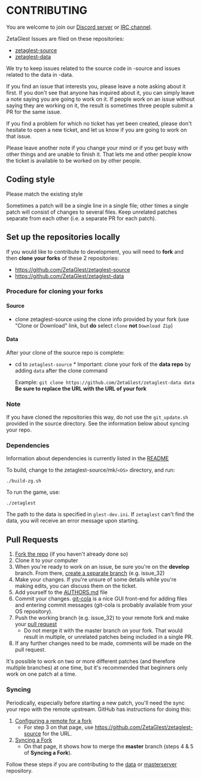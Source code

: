 # CONTRIBUTING

You are welcome to join our [Discord server](https://discord.gg/WaAaXS7) or [IRC channel](http://webchat.freenode.net/?channels=%23zetaglest-dev&uio=d4).

ZetaGlest Issues are filed on these repositories:

* [zetaglest-source](https://github.com/ZetaGlest/zetaglest-source/issues)
* [zetaglest-data](https://github.com/ZetaGlest/zetaglest-data/issues)

We try to keep issues related to the source code in -source and issues
related to the data in -data.

If you find an issue that interests you, please leave a note asking about it
first. If you don't see that anyone has inquired about it, you can simply
leave a note saying you are going to work on it. If people work on an issue
without saying they are working on it, the result is sometimes three people
submit a PR for the same issue.

If you find a problem for which no ticket has yet been created, please don't
hesitate to open a new ticket, and let us know if you are going to work on
that issue.

Please leave another note if you change your mind or if you get busy with other
things and are unable to finish it. That lets me and other people know the
ticket is available to be worked on by other people.

## Coding style
Please match the existing style

Sometimes a patch will be a single line in a single file; other times a single
patch will consist of changes to several files. Keep unrelated patches separate
from each other (i.e. a separate PR for each patch).

## Set up the repositories locally

If you would like to contribute to development, you will need to
**fork** and then **clone your forks** of these 2 repositories:

* https://github.com/ZetaGlest/zetaglest-source
* https://github.com/ZetaGlest/zetaglest-data

### Procedure for cloning your forks

#### Source

* clone zetaglest-source using the clone info provided by your fork
(use "Clone or Download" link, but **do** select `clone` **not**
`Download Zip`)

#### Data

After your clone of the source repo is complete:

* cd to `zetaglest-source` * Important: clone your fork of the **data
repo** by adding `data` after the clone command

  Example: `git clone https://github.com/ZetaGlest/zetaglest-data data`
  **Be sure to replace the URL with the URL of your fork**

### Note

If you have cloned the repositories this way, do not use the
`git_update.sh` provided in the source directory. See the information
below about syncing your repo.

### Dependencies

Information about dependencies is currently listed in the
[README](https://github.com/ZetaGlest/zetaglest-source#to-build-compile-and-run)

To build, change to the zetaglest-source/mk/`<OS>` directory, and run:

    ./build-zg.sh

To run the game, use:

    ./zetaglest

The path to the data is specified in `glest-dev.ini`. If `zetaglest`
can't find the data, you will receive an error message upon starting.

## Pull Requests
1. [Fork the repo](https://github.com/ZetaGlest/zetaglest-source/fork) (if you haven't already done so)
2. Clone it to your computer
3. When you're ready to work on an issue, be sure you're on the **develop** branch. From there,
[create a separate branch](https://github.com/Kunena/Kunena-Forum/wiki/Create-a-new-branch-with-git-and-manage-branches)
(e.g. issue_32)
4. Make your changes. If you're unsure of some details while you're making edits, you can
discuss them on the ticket.
5. Add yourself to the [AUTHORS.md](https://github.com/ZetaGlest/zetaglest-source/blob/develop/AUTHORS.md) file
6. Commit your changes. [git-cola](https://git-cola.github.io/) is a nice GUI front-end for adding files and entering commit messages (git-cola is probably available from your OS repository).
7. Push the working branch (e.g. issue_32) to your remote fork and make your
[pull request](https://help.github.com/articles/creating-a-pull-request-from-a-fork/)
    * Do not merge it with the master branch on your fork. That would result in multiple, or
    unrelated patches being included in a single PR.
8. If any further changes need to be made, comments will be made on the pull request.

It's possible to work on two or more different patches (and therefore multiple branches) at
one time, but it's recommended that beginners only work on one patch at a time.

### Syncing ###
Periodically, especially before starting a new patch, you'll need the sync your
repo with the remote upstream. GitHub has instructions for doing this:

1. [Configuring a remote for a fork](https://help.github.com/articles/configuring-a-remote-for-a-fork/)
    * For step 3 on that page, use https://github.com/ZetaGlest/zetaglest-source for the URL.
2. [Syncing a Fork](https://help.github.com/articles/syncing-a-fork/)
    * On that page, it shows how to merge the **master** branch (steps 4 & 5 of **Syncing a Fork**).

Follow these steps if you are contributing to the
[data](https://github.com/ZetaGlest/zetaglest-data) or
[masterserver](https://github.com/MegaGlest/megaglest-masterserver)
repository.
